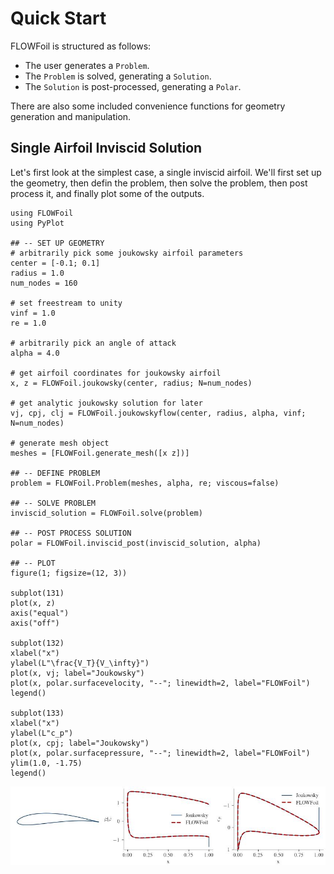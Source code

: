 # Quick Start

FLOWFoil is structured as follows:
 - The user generates a `Problem`.
 - The `Problem` is solved, generating a `Solution`.
 - The `Solution` is post-processed, generating a `Polar`.

There are also some included convenience functions for geometry generation and manipulation.

## Single Airfoil Inviscid Solution

Let's first look at the simplest case, a single inviscid airfoil.
We'll first set up the geometry, then defin the problem, then solve the problem, then post process it, and finally plot some of the outputs.

```@example
using FLOWFoil
using PyPlot

## -- SET UP GEOMETRY
# arbitrarily pick some joukowsky airfoil parameters
center = [-0.1; 0.1]
radius = 1.0
num_nodes = 160

# set freestream to unity
vinf = 1.0
re = 1.0

# arbitrarily pick an angle of attack
alpha = 4.0

# get airfoil coordinates for joukowsky airfoil
x, z = FLOWFoil.joukowsky(center, radius; N=num_nodes)

# get analytic joukowsky solution for later
vj, cpj, clj = FLOWFoil.joukowskyflow(center, radius, alpha, vinf; N=num_nodes)

# generate mesh object
meshes = [FLOWFoil.generate_mesh([x z])]

## -- DEFINE PROBLEM
problem = FLOWFoil.Problem(meshes, alpha, re; viscous=false)

## -- SOLVE PROBLEM
inviscid_solution = FLOWFoil.solve(problem)

## -- POST PROCESS SOLUTION
polar = FLOWFoil.inviscid_post(inviscid_solution, alpha)

## -- PLOT
figure(1; figsize=(12, 3))

subplot(131)
plot(x, z)
axis("equal")
axis("off")

subplot(132)
xlabel("x")
ylabel(L"\frac{V_T}{V_\infty}")
plot(x, vj; label="Joukowsky")
plot(x, polar.surfacevelocity, "--"; linewidth=2, label="FLOWFoil")
legend()

subplot(133)
xlabel("x")
ylabel(L"c_p")
plot(x, cpj; label="Joukowsky")
plot(x, polar.surfacepressure, "--"; linewidth=2, label="FLOWFoil")
ylim(1.0, -1.75)
legend()
```

![](joukowsky.jpg)
